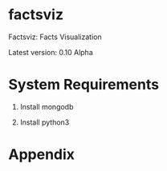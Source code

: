 factsviz
========

Factsviz: Facts Visualization

Latest version: 0.10 Alpha

System Requirements
===================

1. Install mongodb

2. Install python3

Appendix
========

